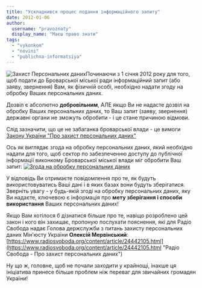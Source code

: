 ```yaml
---
title: "Ускладнився процес подання інформаційного запиту"
date: 2012-01-06
author: 
  username: "pravoznaty"
  display_name: "Маєш право знати"
tags: 
  - "vykonkom"
  - "novini"
  - "publichna-informatsiya"
---
```


![](https://mpz.brovary.org/wp-content/uploads/2012/01/Захист-Персональних-даних.jpg "Захист Персональних даних")Починаючи з 1 січня 2012 року для того, щоб подати до Броварської міської ради інформаційний запит (або заяву, звернення) Вам, як фізичній особі, необхідно надати згоду на обробку Ваших персональних даних.

Дозвіл є абсолютно **добровільним**, АЛЕ якщо Ви не надасте дозвіл на обробку Ваших персональних даних, то Ваш запит (заяву, звернення) державні органи не зможуть обробити - і це стане причиною відмови. <!--more-->

Слід зазначити, що це не забаганка броварської влади - це вимоги [Закону України "Про захист персональних даних"](https://zakon.rada.gov.ua/cgi-bin/laws/main.cgi?nreg=2297-17 "Закон України ")

Ось як виглядає згода на обробку персональних даних, який необхідно надати для того, щоб сектор по забезпеченню доступу до публічної інформації виконкому Броварської міської влади міг обробити Ваш запит: [![](https://mpz.brovary.org/wp-content/uploads/2012/01/Згода-на-обробку-персональних-даних.jpg "Згода на обробку персональних даних")](https://mpz.brovary.org/wp-content/uploads/2012/01/Згода-на-обробку-персональних-даних.jpg)

У відповідь Ви отримаєте повідомлення про те, як будуть використовуватись Ваші дані і в яких базах вони будуть зберігатися. Зверніть увагу - у будь-якій згоді на обробку персональних даних, яку Ви надаєте, ключевою є інформація про **мету зберігання і способи використання** Ваших персональних даних!

Якщо Вам хотілося б дізнатися більше про те, навіщо розроблено цей закон і кого він захищає, пропоную послухати пояснення, які для Радіо Свобода надає Голова держслужби з питань захисту персональних даних Мін’юсту України **Олексій Мервінський**: [https://www.radiosvoboda.org/content/article/24442105.html](https://www.radiosvoboda.org/content/article/24442105.html "Радіо Свобода - Про захист персональних даних")

Ну що ж, головне, щоб не почали заходити у крайнощі, інакше ця ініціатива принесе більше проблем ніж переваг для звичайних громадян України!
